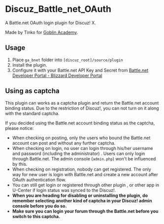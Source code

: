 # Discuz_Battle_net_OAuth

A Battle.net OAuth login plugin for Discuz! X.

Made by Tinko for [Goblin Academy](https://bbs.islga.org/).

## Usage

1. Place `ga_bnet` folder into `[discuz_root]/source/plugin`
2. Install the plugin.
3. Configure it with your Battle.net API Key and Secret from [Battle.net Developer Portal - Blizzard Developer Portal](https://dev.battle.net/)

## Using as captcha

This plugin can works as a captcha plugin and return the Battle.net account binding status. Due to the restriction of Discuz!, you can not turn on it along with the standard captcha.

If you decided using the Battle.net account binding status as the captcha, please notice:

* When checking on posting, only the users who bound the Battle.net account can post and without any further captcha.
* When checking on login, no user can login through his/her username and password (including the administrator) . Users can only login through Battle.net. The admin console (`admin.php`) won't be influenced by this.
* When checking on registration, nobody can get registered. The only way for new user is login with Battle.net and create a new account after OAuth authentication flow.
* You can still get login or registered through other plugin , or other app in U-Center if login status was synced to the Discuz!.
* **When you are heading for disabling or uninstalling the plugin, do remember selecting another kind of captcha in your Discuz! admin console before you do so.**
* **Make sure you can login your forum through the Battle.net before you switch to this captcha.**
